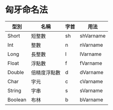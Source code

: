 # 匈牙命名法

| 型別 | 名稱 | 字首 | 用法 |
|---|---|---|---|
| Short | 短整數 | sh | shVarname |
| Int | 整數 | n | nVarname |
| Long | 長整數 | l | lVarname |
| Float | 浮點數 | f |  fVarname |
| Double | 倍精度浮點數 | d | dVarname |
| Char | 字元 | c | cVarname |
| String | 字串 | s | sVarname |
| Boolean | 布林 | b | bVarname |


